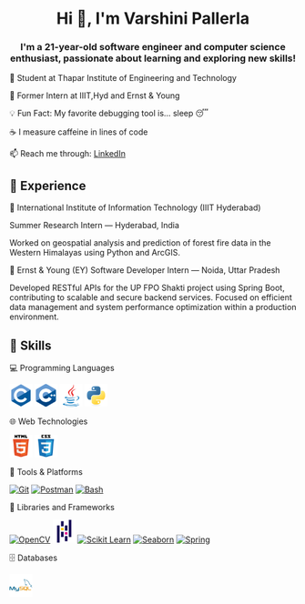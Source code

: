 <h1 align="center">Hi 👋, I'm Varshini Pallerla</h1>
<h3 align="center">I'm a 21-year-old software engineer and computer science enthusiast, passionate about learning and exploring new skills!</h3>

🔭 Student at Thapar Institute of Engineering and Technology

🤝 Former Intern at IIIT,Hyd and Ernst & Young

💡 Fun Fact: My favorite debugging tool is… sleep 😴

☕ I measure caffeine in lines of code 

📫 Reach me through: [LinkedIn](https://www.linkedin.com/in/varshini-pallerla-311a44253/)

<h2 align="left">💼 Experience</h2>
🏢 International Institute of Information Technology (IIIT Hyderabad)

Summer Research Intern — Hyderabad, India

Worked on geospatial analysis and prediction of forest fire data in the Western Himalayas using Python and ArcGIS.


🏢 Ernst & Young (EY)
Software Developer Intern — Noida, Uttar Pradesh

Developed RESTful APIs for the UP FPO Shakti project using Spring Boot, contributing to scalable and secure backend services.
Focused on efficient data management and system performance optimization within a production environment.


<h2 align="left">🔧 Skills</h2>

💻 Programming Languages
<p align="left"> <a href="https://www.cprogramming.com/" target="_blank"><img src="https://raw.githubusercontent.com/devicons/devicon/master/icons/c/c-original.svg" alt="C" width="40" height="40"/></a> <a href="https://www.w3schools.com/cpp/" target="_blank"><img src="https://raw.githubusercontent.com/devicons/devicon/master/icons/cplusplus/cplusplus-original.svg" alt="C++" width="40" height="40"/></a> <a href="https://www.java.com" target="_blank"><img src="https://raw.githubusercontent.com/devicons/devicon/master/icons/java/java-original.svg" alt="Java" width="40" height="40"/></a> <a href="https://www.python.org" target="_blank"><img src="https://raw.githubusercontent.com/devicons/devicon/master/icons/python/python-original.svg" alt="Python" width="40" height="40"/></a> </p>
🌐 Web Technologies
<p align="left"> <a href="https://www.w3.org/html/" target="_blank"><img src="https://raw.githubusercontent.com/devicons/devicon/master/icons/html5/html5-original-wordmark.svg" alt="HTML5" width="40" height="40"/></a> <a href="https://www.w3schools.com/css/" target="_blank"><img src="https://raw.githubusercontent.com/devicons/devicon/master/icons/css3/css3-original-wordmark.svg" alt="CSS3" width="40" height="40"/></a> </p>
🧰 Tools & Platforms
<p align="left"> <a href="https://git-scm.com/" target="_blank"><img src="https://www.vectorlogo.zone/logos/git-scm/git-scm-icon.svg" alt="Git" width="40" height="40"/></a> <a href="https://postman.com" target="_blank"><img src="https://www.vectorlogo.zone/logos/getpostman/getpostman-icon.svg" alt="Postman" width="40" height="40"/></a> <a href="https://www.gnu.org/software/bash/" target="_blank"><img src="https://www.vectorlogo.zone/logos/gnu_bash/gnu_bash-icon.svg" alt="Bash" width="40" height="40"/></a> </p>
🧪 Libraries and Frameworks
<p align="left"> <a href="https://opencv.org/" target="_blank"><img src="https://www.vectorlogo.zone/logos/opencv/opencv-icon.svg" alt="OpenCV" width="40" height="40"/></a> <a href="https://pandas.pydata.org/" target="_blank"><img src="https://raw.githubusercontent.com/devicons/devicon/master/icons/pandas/pandas-original.svg" alt="Pandas" width="40" height="40"/></a> <a href="https://scikit-learn.org/" target="_blank"><img src="https://upload.wikimedia.org/wikipedia/commons/0/05/Scikit_learn_logo_small.svg" alt="Scikit Learn" width="40" height="40"/></a> <a href="https://seaborn.pydata.org/" target="_blank"><img src="https://seaborn.pydata.org/_images/logo-mark-lightbg.svg" alt="Seaborn" width="40" height="40"/></a> <a href="https://spring.io/" target="_blank"><img src="https://www.vectorlogo.zone/logos/springio/springio-icon.svg" alt="Spring" width="40" height="40"/></a> </p>
🗄️ Databases
<p align="left"> <a href="https://www.mysql.com/" target="_blank"><img src="https://raw.githubusercontent.com/devicons/devicon/master/icons/mysql/mysql-original-wordmark.svg" alt="MySQL" width="40" height="40"/></a> </p>
